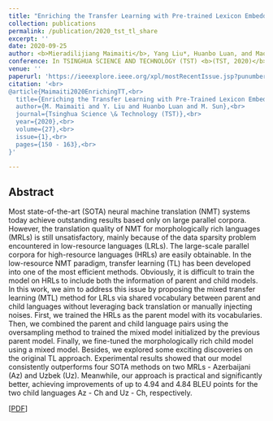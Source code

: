 ```yaml
---
title: "Enriching the Transfer Learning with Pre-trained Lexicon Embedding for Low-Resource Neural Machine Translation"
collection: publications
permalink: /publication/2020_tst_tl_share
excerpt: ''
date: 2020-09-25
author: <b>Mieradilijiang Maimaiti</b>, Yang Liu*, Huanbo Luan, and Maosong Sun
conference: In TSINGHUA SCIENCE AND TECHNOLOGY (TST) <b>(TST, 2020)</b> (*=corresponding author)
venue: ''
paperurl: 'https://ieeexplore.ieee.org/xpl/mostRecentIssue.jsp?punumber=5971803'
citation: '<br>
@article{Maimaiti2020EnrichingTT,<br>
  title={Enriching the Transfer Learning with Pre-Trained Lexicon Embedding for Low-Resource Neural Machine Translation},<br>
  author={M. Maimaiti and Y. Liu and Huanbo Luan and M. Sun},<br>
  journal={Tsinghua Science \& Technology (TST)},<br>
  year={2020},<br>
  volume={27},<br>
  issue={1},<br>
  pages={150 - 163},<br>
}'

---
```

<h2><strong>Abstract</strong></h2>
Most state-of-the-art (SOTA) neural machine translation (NMT) systems today achieve outstanding results based only on large parallel corpora. However, the translation quality of NMT for morphologically rich languages (MRLs) is still unsatisfactory, mainly because of the data sparsity problem encountered in low-resource languages (LRLs). The large-scale parallel corpora for high-resource languages (HRLs) are easily obtainable. In the low-resource NMT paradigm, transfer learning (TL) has been developed into one of the most efficient methods. Obviously, it is difficult to train the model on HRLs to include both the information of parent and child models.
In this work, we aim to address this issue by proposing the mixed transfer learning (MTL) method for LRLs via shared vocabulary between parent and child languages without leveraging back translation or manually injecting noises. First, we trained the HRLs as the parent model with its vocabularies. Then, we combined the parent and child language pairs using the oversampling method to trained the mixed model initialized by the previous parent model. Finally, we fine-tuned the morphologically rich child model using a mixed model. Besides, we explored some exciting discoveries on the original TL approach. Experimental results showed that our model consistently outperforms four SOTA methods on two MRLs - Azerbaijani (Az) and Uzbek (Uz). Meanwhile, our approach is practical and significantly better, achieving improvements of up to 4.94 and 4.84 BLEU points for the  two 
child languages Az - Ch and Uz - Ch, respectively.

\[[PDF](https://ieeexplore.ieee.org/xpl/mostRecentIssue.jsp?punumber=5971803)\]  
